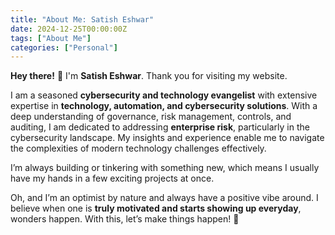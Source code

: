 ```yaml
---
title: "About Me: Satish Eshwar"
date: 2024-12-25T00:00:00Z
tags: ["About Me"]
categories: ["Personal"]
---
```


**Hey there!** 👋 I'm **Satish Eshwar**. Thank you for visiting my website. 

I am a seasoned **cybersecurity and technology evangelist** with extensive expertise in **technology, automation, and cybersecurity solutions**. With a deep understanding of governance, risk management, controls, and auditing, I am dedicated to addressing **enterprise risk**, particularly in the cybersecurity landscape. My insights and experience enable me to navigate the complexities of modern technology challenges effectively.

I’m always building or tinkering with something new, which means I usually have my hands in a few exciting projects at once.  

Oh, and I’m an optimist by nature and always have a positive vibe around. I believe when one is **truly motivated and starts showing up everyday**, wonders happen. With this, let’s make things happen! 🚀
